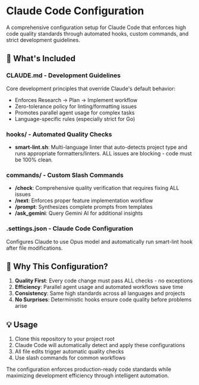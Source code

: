 # Claude Code Configuration

A comprehensive configuration setup for Claude Code that enforces high code quality standards through automated hooks, custom commands, and strict development guidelines.

## 📁 What's Included

### **CLAUDE.md** - Development Guidelines
Core development principles that override Claude's default behavior:
- Enforces Research → Plan → Implement workflow
- Zero-tolerance policy for linting/formatting issues
- Promotes parallel agent usage for complex tasks
- Language-specific rules (especially strict for Go)

### **hooks/** - Automated Quality Checks
- **smart-lint.sh**: Multi-language linter that auto-detects project type and runs appropriate formatters/linters. ALL issues are blocking - code must be 100% clean.

### **commands/** - Custom Slash Commands
- **/check**: Comprehensive quality verification that requires fixing ALL issues
- **/next**: Enforces proper feature implementation workflow
- **/prompt**: Synthesizes complete prompts from templates
- **/ask_gemini**: Query Gemini AI for additional insights

### **.settings.json** - Claude Code Configuration
Configures Claude to use Opus model and automatically run smart-lint hook after file modifications.

## 🚀 Why This Configuration?

1. **Quality First**: Every code change must pass ALL checks - no exceptions
2. **Efficiency**: Parallel agent usage and automated workflows save time
3. **Consistency**: Same high standards across all languages and projects
4. **No Surprises**: Deterministic hooks ensure code quality before problems arise

## 💡 Usage

1. Clone this repository to your project root
2. Claude Code will automatically detect and apply these configurations
3. All file edits trigger automatic quality checks
4. Use slash commands for common workflows

The configuration enforces production-ready code standards while maximizing development efficiency through intelligent automation.